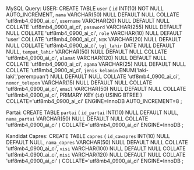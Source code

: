 MySQL Query:
USER:
CREATE TABLE `user` (
	`id` INT(10) NOT NULL AUTO_INCREMENT,
	`nama` VARCHAR(50) NULL DEFAULT NULL COLLATE 'utf8mb4_0900_ai_ci',
	`username` VARCHAR(20) NULL DEFAULT NULL COLLATE 'utf8mb4_0900_ai_ci',
	`password` VARCHAR(255) NULL DEFAULT NULL COLLATE 'utf8mb4_0900_ai_ci',
	`role` VARCHAR(10) NULL DEFAULT 'user' COLLATE 'utf8mb4_0900_ai_ci',
	`NIK` VARCHAR(20) NULL DEFAULT NULL COLLATE 'utf8mb4_0900_ai_ci',
	`tgl_lahir` DATE NULL DEFAULT NULL,
	`tempat_lahir` VARCHAR(50) NULL DEFAULT NULL COLLATE 'utf8mb4_0900_ai_ci',
	`alamat` VARCHAR(120) NULL DEFAULT NULL COLLATE 'utf8mb4_0900_ai_ci',
	`agama` VARCHAR(25) NULL DEFAULT NULL COLLATE 'utf8mb4_0900_ai_ci',
	`jenis_kelamin` ENUM('laki-laki','perempuan') NULL DEFAULT NULL COLLATE 'utf8mb4_0900_ai_ci',
	`nomor_telepon` VARCHAR(15) NULL DEFAULT NULL COLLATE 'utf8mb4_0900_ai_ci',
	`email` VARCHAR(50) NULL DEFAULT NULL COLLATE 'utf8mb4_0900_ai_ci',
	PRIMARY KEY (`id`) USING BTREE
)
COLLATE='utf8mb4_0900_ai_ci'
ENGINE=InnoDB
AUTO_INCREMENT=8
;



Partai:
CREATE TABLE `partai` (
	`id_partai` INT(10) NULL DEFAULT NULL,
	`nama_partai` VARCHAR(50) NULL DEFAULT NULL COLLATE 'utf8mb4_0900_ai_ci'
)
COLLATE='utf8mb4_0900_ai_ci'
ENGINE=InnoDB
;


Kandidat Capres:
CREATE TABLE `capres` (
	`id_cawapres` INT(10) NULL DEFAULT NULL,
	`nama_capres` VARCHAR(50) NULL DEFAULT NULL COLLATE 'utf8mb4_0900_ai_ci',
	`visi` VARCHAR(100) NULL DEFAULT NULL COLLATE 'utf8mb4_0900_ai_ci',
	`misi` VARCHAR(120) NULL DEFAULT NULL COLLATE 'utf8mb4_0900_ai_ci'
)
COLLATE='utf8mb4_0900_ai_ci'
ENGINE=InnoDB
;
